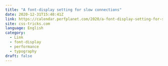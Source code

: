 ```yaml
---
title: "A font-display setting for slow connections"
date: 2020-12-31T15:48:41Z
link: https://calendar.perfplanet.com/2020/a-font-display-setting-for-slow-connections/?utm_medium=RSS&utm_source=news.12bit.vn
site: css-tricks.com
language: English
category:
  - Link
  - font-display
  - performance
  - typography
draft: false
---
```

